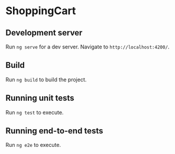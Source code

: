 # ShoppingCart

## Development server

Run `ng serve` for a dev server. Navigate to `http://localhost:4200/`.


## Build

Run `ng build` to build the project. 

## Running unit tests

Run `ng test` to execute.

## Running end-to-end tests

Run `ng e2e` to execute.